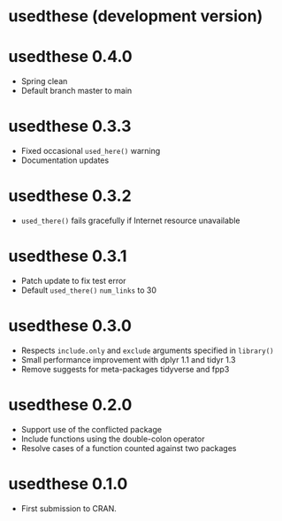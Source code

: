 # usedthese (development version)

# usedthese 0.4.0

* Spring clean
* Default branch master to main

# usedthese 0.3.3

* Fixed occasional `used_here()` warning
* Documentation updates

# usedthese 0.3.2

* `used_there()` fails gracefully if Internet resource unavailable

# usedthese 0.3.1

* Patch update to fix test error
* Default `used_there()` `num_links` to 30

# usedthese 0.3.0

* Respects `include.only` and `exclude` arguments specified in `library()`
* Small performance improvement with dplyr 1.1 and tidyr 1.3
* Remove suggests for meta-packages tidyverse and fpp3

# usedthese 0.2.0

* Support use of the conflicted package
* Include functions using the double-colon operator
* Resolve cases of a function counted against two packages

# usedthese 0.1.0

* First submission to CRAN.
